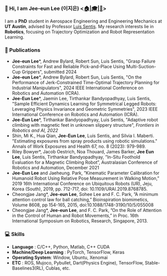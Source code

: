 ### :wave: Hi, I am Jee-eun Lee (이지은) <[:house:](https://hellojeeeun.work/)|[:mortar_board:](https://scholar.google.com/citations?user=40I6sZIAAAAJ&hl=en)|[:page_facing_up:](https://github.com/jeeeunlee/jeeeunlee/blob/main/CV_jelee_2024Nov.pdf)>

I am a **PhD** student in Aerospace Engineering and Engineering Mechanics at **UT Austin**, advised by Professor [Luis Sentis](https://sites.utexas.edu/hcrl/). My research interests lie in **Robotics**, focusing on Trajectory Optimization and Robot Representation Learning.


### :page_facing_up: Publications
- **Jee-eun Lee***, Andrew Bylard, Robert Sun, Luis Sentis, "Grasp Failure Constraints for Fast and Reliable Pick-and-Place Using Multi-Suction-Cup Grippers", submitted 2024
- **Jee-eun Lee***, Andrew Bylard, Robert Sun, Luis Sentis, "On the Performance of Jerk-Constrained Time-Optimal Trajectory Planning for Industrial Manipulators", 2024 IEEE International Conference on Robotics and Automation (ICRA).
- **Jee-Eun Lee***, Jaemin Lee, Tirthankar Bandyopadhyay, Luis Sentis, "Sample Efficient Dynamics Learning for Symmetrical Legged Robots: Leveraging Physics Invariance and Geometric Symmetries", 2023 IEEE International Conference on Robotics and Automation (ICRA).
- **Jee-Eun Lee***, Tirthankar Bandyopadhyay, Luis Sentis, "Adaptive robot climbing with magnetic feet in unknown slippery structure", _Frontiers in Robotics and AI, 2022_
- Shin, Mi K., Hua Qian, **Jee-Eun Lee**, Luis Sentis, and Silvia I. Maberti. "Estimating exposures from spray products using robotic simulations." Annals of Work Exposures and Health 67, no. 8 (2023): 979-989.
- Riley Bowyer*, Jacob Oestrich, Noa Thouard, James Barker, **Jee Eun Lee**, Luis Sentis, Tirthankar Bandyopadhyay, ”In-Situ Foothold Evaluation for a Magnetic Climbing Robot”, Australasian Conference of Robotics and Automation, December 2021
- **Jee-Eun Lee** and Jaeheung. Park, ”Kinematic Parameter Calibration for Humanoid Robot Using Relative Pose Measurement in Walking Motion,” 2019 16th International Conference on Ubiquitous Robots (UR), Jeju, Korea (South), 2019, pp. 712-717, doi: 10.1109/URAI.2019.8768785.
- Cheongjae Jang*, **Jee-eun Lee**, Sohee Lee and F. C. Park, ”A minimum attention control law for ball catching,” Bioinspiration biomimetics, Volume 8608, pp 154-165, 2015, doi:10.1088/1748-3190/10/5/055008
- Cheongjae Jang*, **Jee-eun Lee**, and F. C. Park, ”On the Role of Attention in the Control of Human and Robot Movements,” in Proc. 16th International Symposium on Robotics, Research, Singapore, 2013.


### :computer: Skills
- **Language** : C/C++, Python, Matlab, C++ CUDA
- **Machine/Deep Learning** : PyTorch, TensorFlow, Keras
- **Operating System**: Window, Ubuntu, Xenomai
- **ETC** : ROS, Mujoco, Pybullet, Dart(Physics Engine), TensorFlow, Stable-Baselines3(RL), Cublas, etc.

<!--
**jeeeunlee/jeeeunlee** is a ✨ _special_ ✨ repository because its `README.md` (this file) appears on your GitHub profile.
- 🔭 I’m currently working on ...
- 🌱 I’m currently learning ...
- 👯 I’m looking to collaborate on ...
- 🤔 I’m looking for help with ...
- 💬 Ask me about ...
- 📫 How to reach me: ...
- 😄 Pronouns: ...
- ⚡ Fun fact: ...
-->


